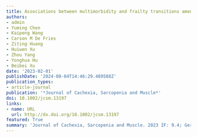 ```yaml
---
title: Associations between multimorbidity and frailty transitions among older Americans
authors:
- admin
- Yuming Chen
- Kaipeng Wang
- Carson M De Fries
- Ziting Huang
- Huiwen Xu
- Zhou Yang
- Yonghua Hu
- Beibei Xu
date: '2023-02-01'
publishDate: '2024-08-04T14:46:29.489588Z'
publication_types:
- article-journal
publication: '*Journal of Cachexia, Sarcopenia and Muscle*'
doi: 10.1002/jcsm.13197
links:
- name: URL
  url: http://dx.doi.org/10.1002/jcsm.13197
featured: True
summary: 'Journal of Cachexia, Sarcopenia and Muscle. 2023 IF: 9.4; Geriatrics & Gerontology: Ranked 4/74.'
---
```

